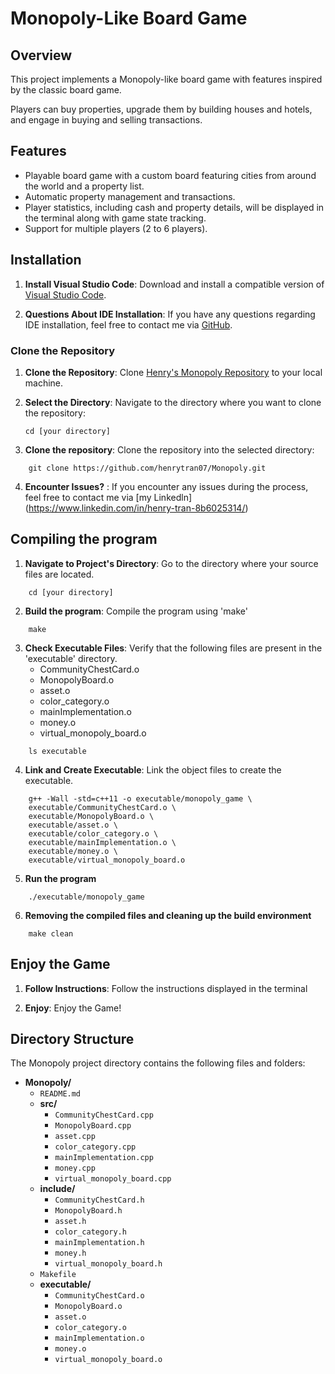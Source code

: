 # Monopoly-Like Board Game

## Overview

This project implements a Monopoly-like board game with features inspired by the classic board game.

Players can buy properties, upgrade them by building houses and hotels, and engage in buying and selling transactions.

## Features

- Playable board game with a custom board featuring cities from around the world and a property list.
- Automatic property management and transactions.
- Player statistics, including cash and property details, will be displayed in the terminal along with game state tracking.
- Support for multiple players (2 to 6 players).

## Installation

1. **Install Visual Studio Code**: Download and install a compatible version of [Visual Studio Code](https://code.visualstudio.com/).

2. **Questions About IDE Installation**: If you have any questions regarding IDE installation, feel free to contact me via [GitHub](https://github.com/henrytran07).

### Clone the Repository

1. **Clone the Repository**: Clone [Henry's Monopoly Repository](https://github.com/henrytran07/Monopoly) to your local machine.

2. **Select the Directory**: Navigate to the directory where you want to clone the repository:
   ```
   cd [your directory]
    ```
3. **Clone the repository**: Clone the repository into the selected directory: 
```
    git clone https://github.com/henrytran07/Monopoly.git
```
4. **Encounter Issues?** : If you encounter any issues during the process, feel free to contact me via [my Linkedln] (https://www.linkedin.com/in/henry-tran-8b6025314/)


## Compiling the program

1. **Navigate to Project's Directory**: Go to the directory where your source files are located. 
```
    cd [your directory]
```

2. **Build the program**: Compile the program using 'make' 
```
    make 
```

3. **Check Executable Files**: Verify that the following files are present in the 'executable' directory. 
    - CommunityChestCard.o
    - MonopolyBoard.o
    - asset.o
    - color_category.o
    - mainImplementation.o
    - money.o
    - virtual_monopoly_board.o

```
    ls executable
```

4. **Link and Create Executable**: Link the object files to create the executable. 

```
    g++ -Wall -std=c++11 -o executable/monopoly_game \
    executable/CommunityChestCard.o \
    executable/MonopolyBoard.o \
    executable/asset.o \
    executable/color_category.o \
    executable/mainImplementation.o \
    executable/money.o \
    executable/virtual_monopoly_board.o

```

5. **Run the program** 

```
    ./executable/monopoly_game
```

6. **Removing the compiled files and cleaning up the build environment**

```
    make clean
```

## Enjoy the Game 

1. **Follow Instructions**: Follow the instructions displayed in the terminal 

2. **Enjoy**: Enjoy the Game!

## Directory Structure

The Monopoly project directory contains the following files and folders:

- **Monopoly/**
  - `README.md`
  - **src/**
    - `CommunityChestCard.cpp`
    - `MonopolyBoard.cpp`
    - `asset.cpp`
    - `color_category.cpp`
    - `mainImplementation.cpp`
    - `money.cpp`
    - `virtual_monopoly_board.cpp`
  - **include/**
    - `CommunityChestCard.h`
    - `MonopolyBoard.h`
    - `asset.h`
    - `color_category.h`
    - `mainImplementation.h`
    - `money.h`
    - `virtual_monopoly_board.h`
  - `Makefile`
  - **executable/**
    - `CommunityChestCard.o`
    - `MonopolyBoard.o`
    - `asset.o`
    - `color_category.o`
    - `mainImplementation.o`
    - `money.o`
    - `virtual_monopoly_board.o`


